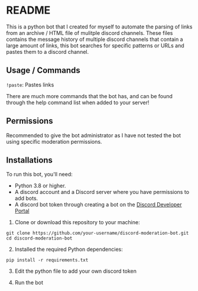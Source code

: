 # README 

This is a python bot that I created for myself to automate the parsing of links from an archive / HTML file of mulitple discord channels. These files contains the message history of multiple discord channels that contain a large amount of links, this bot searches for specific patterns or URLs and pastes them to a discord channel. 

## Usage / Commands

```!paste```: Pastes links


There are much more commands that the bot has, and can be found through the help command list when added to your server!

## Permissions

Recommended to give the bot administrator as I have not tested the bot using specific moderation permissions. 

## Installations

To run this bot, you'll need:

- Python 3.8 or higher.
- A discord account and a Discord server where you have permissions to add bots.
- A discord bot token through creating a bot on the [Discord Developer Portal](https://discord.com/developers/applications)

1. Clone or download this repository to your machine:

```
git clone https://github.com/your-username/discord-moderation-bot.git
cd discord-moderation-bot
```

2. Installed the required Python dependencies:

```pip install -r requirements.txt```

3. Edit the python file to add your own discord token

4. Run the bot
